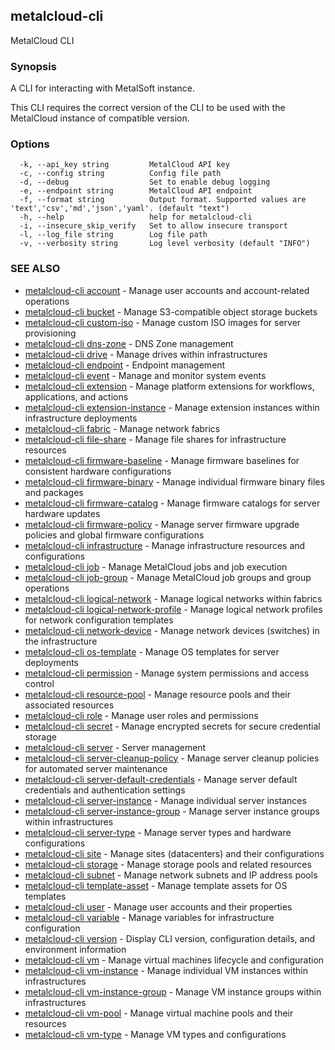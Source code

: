## metalcloud-cli

MetalCloud CLI

### Synopsis

A CLI for interacting with MetalSoft instance.

This CLI requires the correct version of the CLI to be used with the MetalCloud instance of compatible version.

### Options

```
  -k, --api_key string         MetalCloud API key
  -c, --config string          Config file path
  -d, --debug                  Set to enable debug logging
  -e, --endpoint string        MetalCloud API endpoint
  -f, --format string          Output format. Supported values are 'text','csv','md','json','yaml'. (default "text")
  -h, --help                   help for metalcloud-cli
  -i, --insecure_skip_verify   Set to allow insecure transport
  -l, --log_file string        Log file path
  -v, --verbosity string       Log level verbosity (default "INFO")
```

### SEE ALSO

* [metalcloud-cli account](metalcloud-cli_account.md)	 - Manage user accounts and account-related operations
* [metalcloud-cli bucket](metalcloud-cli_bucket.md)	 - Manage S3-compatible object storage buckets
* [metalcloud-cli custom-iso](metalcloud-cli_custom-iso.md)	 - Manage custom ISO images for server provisioning
* [metalcloud-cli dns-zone](metalcloud-cli_dns-zone.md)	 - DNS Zone management
* [metalcloud-cli drive](metalcloud-cli_drive.md)	 - Manage drives within infrastructures
* [metalcloud-cli endpoint](metalcloud-cli_endpoint.md)	 - Endpoint management
* [metalcloud-cli event](metalcloud-cli_event.md)	 - Manage and monitor system events
* [metalcloud-cli extension](metalcloud-cli_extension.md)	 - Manage platform extensions for workflows, applications, and actions
* [metalcloud-cli extension-instance](metalcloud-cli_extension-instance.md)	 - Manage extension instances within infrastructure deployments
* [metalcloud-cli fabric](metalcloud-cli_fabric.md)	 - Manage network fabrics
* [metalcloud-cli file-share](metalcloud-cli_file-share.md)	 - Manage file shares for infrastructure resources
* [metalcloud-cli firmware-baseline](metalcloud-cli_firmware-baseline.md)	 - Manage firmware baselines for consistent hardware configurations
* [metalcloud-cli firmware-binary](metalcloud-cli_firmware-binary.md)	 - Manage individual firmware binary files and packages
* [metalcloud-cli firmware-catalog](metalcloud-cli_firmware-catalog.md)	 - Manage firmware catalogs for server hardware updates
* [metalcloud-cli firmware-policy](metalcloud-cli_firmware-policy.md)	 - Manage server firmware upgrade policies and global firmware configurations
* [metalcloud-cli infrastructure](metalcloud-cli_infrastructure.md)	 - Manage infrastructure resources and configurations
* [metalcloud-cli job](metalcloud-cli_job.md)	 - Manage MetalCloud jobs and job execution
* [metalcloud-cli job-group](metalcloud-cli_job-group.md)	 - Manage MetalCloud job groups and group operations
* [metalcloud-cli logical-network](metalcloud-cli_logical-network.md)	 - Manage logical networks within fabrics
* [metalcloud-cli logical-network-profile](metalcloud-cli_logical-network-profile.md)	 - Manage logical network profiles for network configuration templates
* [metalcloud-cli network-device](metalcloud-cli_network-device.md)	 - Manage network devices (switches) in the infrastructure
* [metalcloud-cli os-template](metalcloud-cli_os-template.md)	 - Manage OS templates for server deployments
* [metalcloud-cli permission](metalcloud-cli_permission.md)	 - Manage system permissions and access control
* [metalcloud-cli resource-pool](metalcloud-cli_resource-pool.md)	 - Manage resource pools and their associated resources
* [metalcloud-cli role](metalcloud-cli_role.md)	 - Manage user roles and permissions
* [metalcloud-cli secret](metalcloud-cli_secret.md)	 - Manage encrypted secrets for secure credential storage
* [metalcloud-cli server](metalcloud-cli_server.md)	 - Server management
* [metalcloud-cli server-cleanup-policy](metalcloud-cli_server-cleanup-policy.md)	 - Manage server cleanup policies for automated server maintenance
* [metalcloud-cli server-default-credentials](metalcloud-cli_server-default-credentials.md)	 - Manage server default credentials and authentication settings
* [metalcloud-cli server-instance](metalcloud-cli_server-instance.md)	 - Manage individual server instances
* [metalcloud-cli server-instance-group](metalcloud-cli_server-instance-group.md)	 - Manage server instance groups within infrastructures
* [metalcloud-cli server-type](metalcloud-cli_server-type.md)	 - Manage server types and hardware configurations
* [metalcloud-cli site](metalcloud-cli_site.md)	 - Manage sites (datacenters) and their configurations
* [metalcloud-cli storage](metalcloud-cli_storage.md)	 - Manage storage pools and related resources
* [metalcloud-cli subnet](metalcloud-cli_subnet.md)	 - Manage network subnets and IP address pools
* [metalcloud-cli template-asset](metalcloud-cli_template-asset.md)	 - Manage template assets for OS templates
* [metalcloud-cli user](metalcloud-cli_user.md)	 - Manage user accounts and their properties
* [metalcloud-cli variable](metalcloud-cli_variable.md)	 - Manage variables for infrastructure configuration
* [metalcloud-cli version](metalcloud-cli_version.md)	 - Display CLI version, configuration details, and environment information
* [metalcloud-cli vm](metalcloud-cli_vm.md)	 - Manage virtual machines lifecycle and configuration
* [metalcloud-cli vm-instance](metalcloud-cli_vm-instance.md)	 - Manage individual VM instances within infrastructures
* [metalcloud-cli vm-instance-group](metalcloud-cli_vm-instance-group.md)	 - Manage VM instance groups within infrastructures
* [metalcloud-cli vm-pool](metalcloud-cli_vm-pool.md)	 - Manage virtual machine pools and their resources
* [metalcloud-cli vm-type](metalcloud-cli_vm-type.md)	 - Manage VM types and configurations

